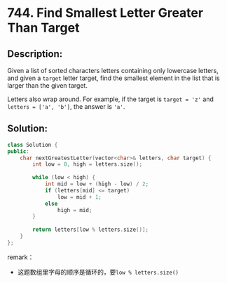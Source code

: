 # 744. Find Smallest Letter Greater Than Target

## Description:

Given a list of sorted characters letters containing only lowercase letters, and given a `target` letter target, find the smallest element in the list that is larger than the given target.

Letters also wrap around. For example, if the target is `target = 'z'` and `letters = ['a', 'b']`, the answer is `'a'`.

## Solution:

```c++
class Solution {
public:
    char nextGreatestLetter(vector<char>& letters, char target) {
        int low = 0, high = letters.size();
        
        while (low < high) {
            int mid = low + (high - low) / 2;
            if (letters[mid] <= target)
                low = mid + 1;
            else
                high = mid;
        }
        
        return letters[low % letters.size()];
    }
};
```

remark：

- 这题数组里字母的顺序是循环的，要`low % letters.size()`
